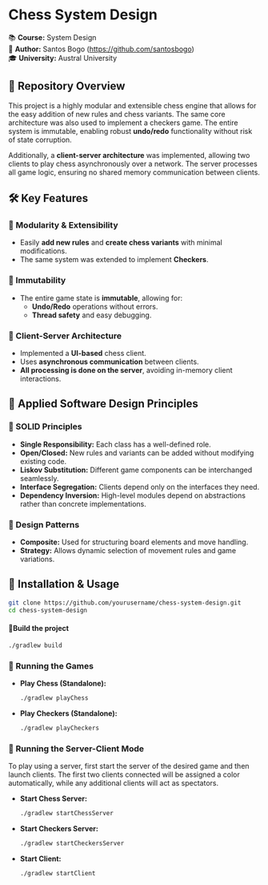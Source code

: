 # Chess System Design

📚 **Course:** System Design  
👤 **Author:** Santos Bogo (https://github.com/santosbogo)  
🎓 **University:** Austral University

## 📖 Repository Overview
This project is a highly modular and extensible chess engine that allows for the easy addition of new rules and chess variants. The same core architecture was also used to implement a checkers game. The entire system is immutable, enabling robust **undo/redo** functionality without risk of state corruption.

Additionally, a **client-server architecture** was implemented, allowing two clients to play chess asynchronously over a network. The server processes all game logic, ensuring no shared memory communication between clients.

## 🛠 Key Features

### 🔹 Modularity & Extensibility
- Easily **add new rules** and **create chess variants** with minimal modifications.
- The same system was extended to implement **Checkers**.

### 🔹 Immutability
- The entire game state is **immutable**, allowing for:
  - **Undo/Redo** operations without errors.
  - **Thread safety** and easy debugging.

### 🔹 Client-Server Architecture
- Implemented a **UI-based** chess client.
- Uses **asynchronous communication** between clients.
- **All processing is done on the server**, avoiding in-memory client interactions.

## 🎯 Applied Software Design Principles

### 🔹 SOLID Principles
- **Single Responsibility:** Each class has a well-defined role.
- **Open/Closed:** New rules and variants can be added without modifying existing code.
- **Liskov Substitution:** Different game components can be interchanged seamlessly.
- **Interface Segregation:** Clients depend only on the interfaces they need.
- **Dependency Inversion:** High-level modules depend on abstractions rather than concrete implementations.

### 🔹 Design Patterns
- **Composite:** Used for structuring board elements and move handling.
- **Strategy:** Allows dynamic selection of movement rules and game variations.

## 🚀 Installation & Usage
```sh
git clone https://github.com/yourusername/chess-system-design.git
cd chess-system-design
````

#### 👷Build the project
```sh
./gradlew build
```

### 🔹 Running the Games
- **Play Chess (Standalone):**
  ```sh
  ./gradlew playChess
  ```
- **Play Checkers (Standalone):**
  ```sh
  ./gradlew playCheckers
  ```

### 🔹 Running the Server-Client Mode
To play using a server, first start the server of the desired game and then launch clients. The first two clients connected will be assigned a color automatically, while any additional clients will act as spectators.

- **Start Chess Server:**
  ```sh
  ./gradlew startChessServer
  ```
- **Start Checkers Server:**
  ```sh
  ./gradlew startCheckersServer
  ```
- **Start Client:**
  ```sh
  ./gradlew startClient
  ```